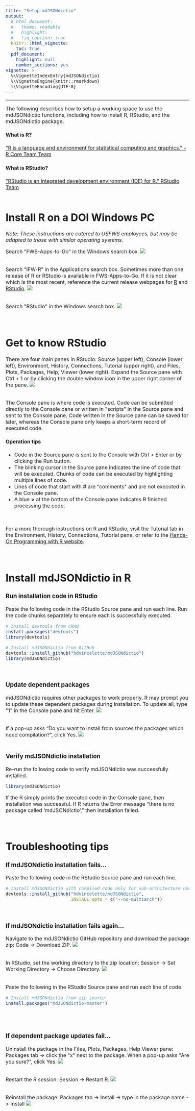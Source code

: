 ```yaml
---
title: "Setup mdJSONdictio"
output: 
  # html_document:
  #   theme: readable
  #   highlight:
  #   fig_caption: true
  knitr:::html_vignette:
    toc: true
  pdf_document:
    highlight: null
    number_sections: yes
vignette: >
  %\VignetteIndexEntry{mdJSONdictio}
  %\VignetteEngine{knitr::rmarkdown}
  %\VignetteEncoding{UTF-8}
---
```

<style type="text/css">
  body{
  font-size: 12pt;
}
</style>
---





The following describes how to setup a working space to use the mdJSONdictio functions, including how to install R, RStudio, and the mdJSONdictio package.
<br />

#### What is R?

["R is a language and environment for statistical computing and graphics." - R Core Team Team](https://www.r-project.org/about.html)
<br />

#### What is RStudio? 

["RStudio is an integrated development environment (IDE) for R." RStudio Team](https://www.rstudio.com/products/rstudio/)
<br />
<br />

# Install R on a DOI Windows PC

*Note: These instructions are catered to USFWS employees, but may be adapted to those with similar operating systems.*

Search "FWS-Apps-to-Go" in the Windows search box.
![](https://github.com/hdvincelette/mdJSONdictio/raw/master/man/figures/FWS_Apps_Search.png)
<br />
<br />

Search “IFW-R” in the Applications search box. Sometimes more than one release of R or RStudio is available in FWS-Apps-to-Go. If it is not clear which is the most recent, reference the current release webpages for [R](https://cran.r-project.org/bin/windows/base/) and [RStudio](https://www.rstudio.com/products/rstudio/download/).
![](https://github.com/hdvincelette/mdJSONdictio/raw/master/man/figures/Install_R.png)
<br />
<br />

Search "RStudio" in the Windows search box.
![](https://github.com/hdvincelette/mdJSONdictio/raw/master/man/figures/RStudio_Search.png)
<br />
<br />
<br />

# Get to know RStudio

There are four main panes in RStudio: Source (upper left), Console (lower left), Environment, History, Connections, Tutorial (upper right), and Files, Plots, Packages, Help, Viewer (lower right). Expand the Source pane with Ctrl + 1 or by clicking the double window icon in the upper right corner of the pane.
![](https://github.com/hdvincelette/mdJSONdictio/raw/master/man/figures/RStudio_Open.png)
<br />
<br />

The Console pane is where code is executed. Code can be submitted directly to the Console pane or written in "scripts" in the Source pane and sent to the Console pane. Code written in the Source pane can be saved for later, whereas the Console pane only keeps a short-term record of executed code. 
<br />

#### Operation tips

* Code in the Source pane is sent to the Console with Ctrl + Enter or by clicking the Run button.
* The blinking cursor in the Source pane indicates the line of code that will be executed. Chunks of code can be executed by highlighting multiple lines of code.
* Lines of code that start with **#** are "comments" and are not executed in the Console pane.
* A blue **>** at the bottom of the Console pane indicates R finished processing the code.
<br />

For a more thorough instructions on R and RStudio, visit the Tutorial tab in the Environment, History, Connections, Tutorial pane, or refer to the [Hands-On Programming with R website](https://rstudio-education.github.io/hopr/).
<br />
<br />
<br />

# Install mdJSONdictio in R

### Run installation code in RStudio

Paste the following code in the RStudio Source pane and run each line. Run the code chunks separately to ensure each is successfully executed.


```r
# Install devtools from CRAN
install.packages("devtools")
library(devtools)

# Install mdJSONdictio from GitHub
devtools::install_github("hdvincelette/mdJSONdictio")
library(mdJSONdictio)
```
<br />

### Update dependent packages

mdJSONdictio requires other packages to work properly. R may prompt you to update these dependent packages during installation. To update all, type "1" in the Console pane and hit Enter.
![](https://github.com/hdvincelette/mdJSONdictio/raw/master/man/figures/RStudio_Package_Update.png)
<br />
<br />

If a pop-up asks “Do you want to install from sources the packages which need compilation?”, click Yes.
![](https://github.com/hdvincelette/mdJSONdictio/raw/master/man/figures/RStudio_Package_Update_2.png)
<br />
<br />

### Verify mdJSONdictio installation

Re-run the following code to verify mdJSONdictio was successfully installed.


```r
library(mdJSONdictio)
```

If the R simply prints the executed code in the Console pane, then installation was successful. If R returns the Error message “there is no package called ‘mdJSONdictio’,” then installation failed. 
<br />
<br />
<br />

# Troubleshooting tips

### If mdJSONdictio installation fails...

Paste the following code in the RStudio Source pane and run each line.


```r
# Install mdJSONdictio with compiled code only for sub-architecture used by R CMD INSTALL
devtools::install_github("hdvincelette/mdJSONdictio",
                         INSTALL_opts = c("--no-multiarch"))
```
<br />                         
                         
### If mdJSONdictio installation fails again...

Navigate to the mdJSONdictio GitHub repository and download the package zip: Code -> Download ZIP.
![](https://github.com/hdvincelette/mdJSONdictio/raw/master/man/figures/GitHub_Repo.png)
<br />
<br />

In RStudio, set the working directory to the zip location: Session -> Set Working Directory -> Choose Directory.
![](https://github.com/hdvincelette/mdJSONdictio/raw/master/man/figures/RStudio_setwd.png)
<br />
<br />

Paste the following in the RStudio Source pane and run each line of code.


```r
# Install mdJSONdictio from zip source
install.packages("mdJSONdictio-master")
```
<br />
<br />

### If dependent package updates fail…

Uninstall the package in the Files, Plots, Packages, Help Viewer pane: Packages tab -> click the "x" next to the package. When a pop-up asks "Are you sure?", click Yes.
![](https://github.com/hdvincelette/mdJSONdictio/raw/master/man/figures/RStudio_Unattach_Package.png)
<br />
<br />

Restart the R session: Session -> Restart R.
![](https://github.com/hdvincelette/mdJSONdictio/raw/master/man/figures/RStudio_Restart.png)
<br />
<br />

Reinstall the package: Packages tab -> Install -> type in the package name -> Install
![](https://github.com/hdvincelette/mdJSONdictio/raw/master/man/figures/RStudio_Package_Install.png)
